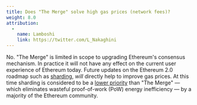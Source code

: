 ```yaml
---
title: Does "The Merge" solve high gas prices (network fees)?
weight: 8.0
attribution:
  -
    name: Lamboshi
    link: https://twitter.com/L_Nakaghini
---
```

No. "The Merge" is limited in scope to upgrading Ethereum's consensus mechanism. In practice it will not have any effect on the current user experience of Ethereum today. Future updates on the Ethereum 2.0 roadmap such as [sharding,](https://ethereum.org/en/eth2/shard-chains/) _will_ directly help to improve gas prices. At this time sharding is considered to be a [lower priority](https://github.com/ethereum/pm/issues/278) than "The Merge" — which eliminates wasteful proof-of-work (PoW) energy inefficiency — by a majority of the Ethereum community.
